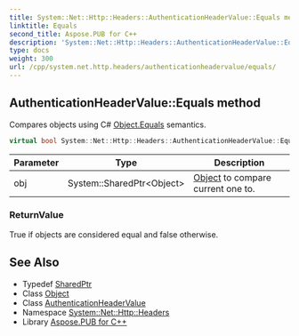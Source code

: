 ```yaml
---
title: System::Net::Http::Headers::AuthenticationHeaderValue::Equals method
linktitle: Equals
second_title: Aspose.PUB for C++
description: 'System::Net::Http::Headers::AuthenticationHeaderValue::Equals method. Compares objects using C# Object.Equals semantics in C++.'
type: docs
weight: 300
url: /cpp/system.net.http.headers/authenticationheadervalue/equals/
---
```

## AuthenticationHeaderValue::Equals method


Compares objects using C# [Object.Equals](../../../system/object/equals/) semantics.

```cpp
virtual bool System::Net::Http::Headers::AuthenticationHeaderValue::Equals(System::SharedPtr<Object> obj) override
```


| Parameter | Type | Description |
| --- | --- | --- |
| obj | System::SharedPtr\<Object\> | [Object](../../../system/object/) to compare current one to. |

### ReturnValue

True if objects are considered equal and false otherwise.

## See Also

* Typedef [SharedPtr](../../../system/sharedptr/)
* Class [Object](../../../system/object/)
* Class [AuthenticationHeaderValue](../)
* Namespace [System::Net::Http::Headers](../../)
* Library [Aspose.PUB for C++](../../../)
